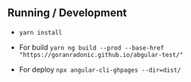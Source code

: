 ## Running / Development


- `yarn install`

- For build  ```yarn ng build --prod --base-href "https://goranradonic.github.io/abgular-test/"```

- For deploy  ```npx angular-cli-ghpages --dir=dist/```
